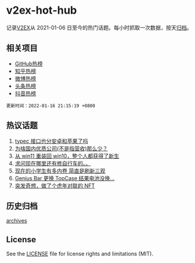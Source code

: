 # v2ex-hot-hub

 记录[V2EX](https://www.v2ex.com/)从 2021-01-06 日至今的热门话题。每小时抓取一次数据，按天[归档](archives)。
 
 ## 相关项目

- [GitHub热榜](https://github.com/lonnyzhang423/github-hot-hub)
- [知乎热榜](https://github.com/lonnyzhang423/zhihu-hot-hub)
- [微博热榜](https://github.com/lonnyzhang423/weibo-hot-hub)
- [头条热榜](https://github.com/lonnyzhang423/toutiao-hot-hub)
- [抖音热榜](https://github.com/lonnyzhang423/douyin-hot-hub)


 `更新时间：2022-01-16 21:15:19 +0800`

## 热议话题

1. [typec 接口也分安卓和苹果了吗](https://www.v2ex.com/t/828528)
1. [为啥国内优质公司(不是指营收)那么少？](https://www.v2ex.com/t/828562)
1. [从 win11 重装回 win10，整个人都获得了新生](https://www.v2ex.com/t/828569)
1. [求问现在哪里还有修自行车的。。](https://www.v2ex.com/t/828532)
1. [现在的小学生有多内卷 简直是刷新三观](https://www.v2ex.com/t/828602)
1. [Genius Bar 更换 TopCase 结果电池没换...](https://www.v2ex.com/t/828490)
1. [突发奇想，做了个虎年对联的 NFT](https://www.v2ex.com/t/828531)

## 历史归档

[archives](archives)

## License

See the [LICENSE](LICENSE) file for license rights and limitations (MIT).
